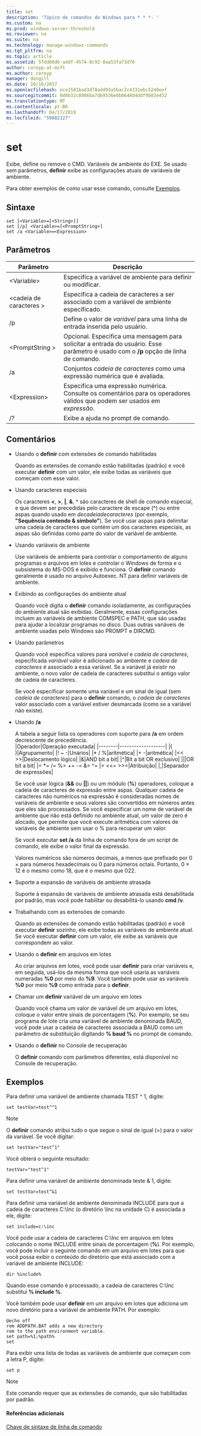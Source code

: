 ```yaml
---
title: set
description: 'Tópico de comandos do Windows para * * *- '
ms.custom: na
ms.prod: windows-server-threshold
ms.reviewer: na
ms.suite: na
ms.technology: manage-windows-commands
ms.tgt_pltfrm: na
ms.topic: article
ms.assetid: 5fdd60d6-addf-4574-8c92-8aa53fa73d76
author: coreyp-at-msft
ms.author: coreyp
manager: dongill
ms.date: 10/16/2017
ms.openlocfilehash: ece1581bad3d78add93a5bac2c4331ebc5240eef
ms.sourcegitcommit: 0d0b32c8986ba7db9536e0b8648d4ddf9b03e452
ms.translationtype: MT
ms.contentlocale: pt-BR
ms.lasthandoff: 04/17/2019
ms.locfileid: "59882127"
---
```

# <a name="set"></a>set



Exibe, define ou remove o CMD. Variáveis de ambiente do EXE. Se usado sem parâmetros, **definir** exibe as configurações atuais de variáveis de ambiente.

Para obter exemplos de como usar esse comando, consulte [Exemplos](#BKMK_examples).

## <a name="syntax"></a>Sintaxe

```
set [<Variable>=[<String>]]
set [/p] <Variable>=[<PromptString>]
set /a <Variable>=<Expression>
```

## <a name="parameters"></a>Parâmetros

|Parâmetro|Descrição|
|---------|-----------|
|\<Variable>|Especifica a variável de ambiente para definir ou modificar.|
|\<cadeia de caracteres >|Especifica a cadeia de caracteres a ser associado com a variável de ambiente especificado.|
|/p|Define o valor de *variável* para uma linha de entrada inserida pelo usuário.|
|\<PromptString >|Opcional. Especifica uma mensagem para solicitar a entrada do usuário. Esse parâmetro é usado com o **/p** opção de linha de comando.|
|/a|Conjuntos *cadeia de caracteres* como uma expressão numérica que é avaliada.|
|\<Expression>|Especifica uma expressão numérica. Consulte os comentários para os operadores válidos que podem ser usados em *expressão*.|
|/?|Exibe a ajuda no prompt de comando.|

## <a name="remarks"></a>Comentários

-   Usando o **definir** com extensões de comando habilitadas

    Quando as extensões de comando estão habilitadas (padrão) e você executar **definir** com um valor, ele exibe todas as variáveis que começam com esse valor.
-   Usando caracteres especiais

    Os caracteres **<**, **>**, **|**, **&**, **^** são caracteres de shell de comando especial, e que devem ser precedidas pelo caractere de escape (**^**) ou entre aspas quando usado em *decadeiadecaracteres* (por exemplo, **"Sequência contendo & símbolo"**). Se você usar aspas para delimitar uma cadeia de caracteres que contém um dos caracteres especiais, as aspas são definidas como parte do valor de variável de ambiente.
-   Usando variáveis de ambiente

    Use variáveis de ambiente para controlar o comportamento de alguns programas e arquivos em lotes e controlar o Windows de forma e o subsistema do MS-DOS é exibido e funciona. O **definir** comando geralmente é usado no arquivo Autoexec. NT para definir variáveis de ambiente.
-   Exibindo as configurações do ambiente atual

    Quando você digita o **definir** comando isoladamente, as configurações do ambiente atual são exibidas. Geralmente, essas configurações incluem as variáveis de ambiente COMSPEC e PATH, que são usadas para ajudar a localizar programas no disco. Duas outras variáveis de ambiente usadas pelo Windows são PROMPT e DIRCMD.
-   Usando parâmetros

    Quando você especifica valores para *variável* e *cadeia de caracteres*, especificada *variável* valor é adicionado ao ambiente e *cadeia de caracteres* é associado a essa variável. Se a variável já existir no ambiente, o novo valor de cadeia de caracteres substitui o antigo valor de cadeia de caracteres.

    Se você especificar somente uma variável e um sinal de igual (sem *cadeia de caracteres*) para o **definir** comando, o *cadeia de caracteres* valor associado com a variável estiver desmarcada (como se a variável não existe).
-   Usando **/a**

    A tabela a seguir lista os operadores com suporte para **/a** em ordem decrescente de precedência.  
    |Operador|Operação executada|
    |--------|-------------------|
    |( )|Agrupamento|
    |! ~ -|Unários|
    |* / %|aritmética|
    |+ -|aritmética|
    |<< >>|Deslocamento lógico|
    |&|AND bit a bit|
    |^|Bit a bit OR exclusivo|
    |||OR bit a bit|
    |= *= /= %= += -= &= ^= |= <<= >>=|Atribuição|
    |,|Separador de expressões|

    Se você usar lógica (**&&** ou **||**) ou um módulo (**%**) operadores, coloque a cadeia de caracteres de expressão entre aspas. Qualquer cadeia de caracteres não numéricos na expressão é consideradas nomes de variáveis de ambiente e seus valores são convertidos em números antes que eles são processados. Se você especificar um nome de variável de ambiente que não está definido no ambiente atual, um valor de zero é alocado, que permite que você execute aritmética com valores de variáveis de ambiente sem usar o % para recuperar um valor.

    Se você executar **set /a** da linha de comando fora de um script de comando, ele exibe o valor final da expressão.

    Valores numéricos são números decimais, a menos que prefixado por 0 × para números hexadecimais ou 0 para números octais. Portanto, 0 × 12 é o mesmo como 18, que é o mesmo que 022.
-   Suporte a expansão de variáveis de ambiente atrasada

    Suporte à expansão de variáveis de ambiente atrasada está desabilitada por padrão, mas você pode habilitar ou desabilitá-lo usando **cmd /v**.
-   Trabalhando com as extensões de comando

    Quando as extensões de comando estão habilitadas (padrão) e você executar **definir** sozinho, ele exibe todas as variáveis de ambiente atual. Se você executar **definir** com um valor, ele exibe as variáveis que correspondem ao valor.
-   Usando o **definir** em arquivos em lotes

    Ao criar arquivos em lotes, você pode usar **definir** para criar variáveis e, em seguida, usá-los da mesma forma que você usaria as variáveis numeradas **%0** por meio do **%9**. Você também pode usar as variáveis **%0** por meio **%9** como entrada para o **definir**.
-   Chamar um **definir** variável de um arquivo em lotes

    Quando você chama um valor de variável de um arquivo em lotes, coloque o valor entre sinais de porcentagem (**%**). Por exemplo, se seu programa de lote cria uma variável de ambiente denominada BAUD, você pode usar a cadeia de caracteres associada a BAUD como um parâmetro de substituição digitando **% baud %** no prompt de comando.
-   Usando o **definir** no Console de recuperação

    O **definir** comando com parâmetros diferentes, está disponível no Console de recuperação.

## <a name="BKMK_examples"></a>Exemplos

Para definir uma variável de ambiente chamada TEST ^ 1, digite:
```
set testVar=test^^1
```

> [!NOTE]
> O **definir** comando atribui tudo o que segue o sinal de igual (=) para o valor da variável. Se você digitar:
```
set testVar="test^1"
```
Você obterá o seguinte resultado:
```
testVar="test^1"
```
Para definir uma variável de ambiente denominada teste & 1, digite:
```
set testVar=test^&1
```
Para definir uma variável de ambiente denominada INCLUDE para que a cadeia de caracteres C:\Inc (o diretório \Inc na unidade C) é associada a ele, digite:
```
set include=c:\inc
```
Você pode usar a cadeia de caracteres C:\Inc em arquivos em lotes colocando o nome INCLUDE entre sinais de porcentagem (**%**). Por exemplo, você pode incluir o seguinte comando em um arquivo em lotes para que você possa exibir o conteúdo do diretório que está associado com a variável de ambiente INCLUDE:
```
dir %include%
```
Quando esse comando é processado, a cadeia de caracteres C:\Inc substitui **% include %**.

Você também pode usar **definir** em um arquivo em lotes que adiciona um novo diretório para a variável de ambiente PATH. Por exemplo:
```
@echo off
rem ADDPATH.BAT adds a new directory
rem to the path environment variable.
set path=%1;%path%
set
```
Para exibir uma lista de todas as variáveis de ambiente que começam com a letra P, digite:
```
set p 
```

> [!NOTE]
> Este comando requer que as extensões de comando, que são habilitadas por padrão.

#### <a name="additional-references"></a>Referências adicionais

[Chave de sintaxe de linha de comando](command-line-syntax-key.md)